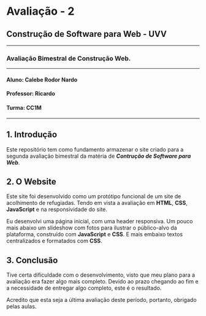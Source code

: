 # Avaliação - 2
## Construção de Software para Web - UVV
---
### Avaliação Bimestral de Construção Web.
---
#### **Aluno: Calebe Rodor Nardo**
#### **Professor: Ricardo**
#### **Turma: CC1M**
---
## 1. Introdução
Este repositório tem como fundamento armazenar o site criado para a segunda avaliação bimestral da matéria de **_Contrução de Software para Web_**.

## 2. O Website
Este site foi desenvolvido como um protótipo funcional de um site de acolhimento de refugiadas. Tendo em vista a avaliação em **HTML**, **CSS**, **JavaScript** e na responsividade do site.

Eu desenvolvi uma página inicial, com uma header responsiva. Um pouco mais abaixo um slideshow com fotos para ilustrar o público-alvo da plataforma, construído com **JavaScript** e **CSS**. E mais embaixo textos centralizados e formatados com **CSS**.

## 3. Conclusão
Tive certa dificuldade com o desenvolvimento, visto que meu plano para a avaliação era fazer algo mais completo. Devido ao prazo chegando ao fim e a necessidade de entregar algo completo, este é o resultado.

Acredito que esta seja a última avaliação deste período, portanto, obrigado pelas aulas.